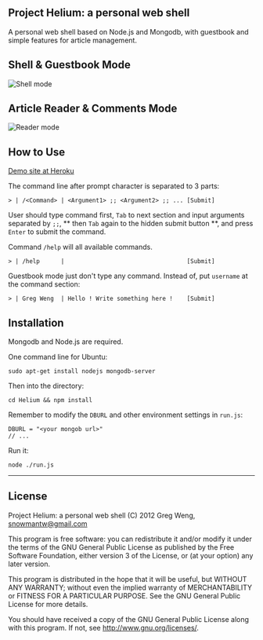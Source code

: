 
## Project Helium: a personal web shell

A personal web shell based on Node.js and Mongodb, with guestbook and simple features for article management.

## Shell & Guestbook Mode

![Shell mode](https://raw.github.com/snowmantw/Helium/master/document/introduction/Shell.png)

## Article Reader & Comments Mode

![Reader mode](https://raw.github.com/snowmantw/Helium/master/document/introduction/Reader.png)

## How to Use

[Demo site at Heroku](http://freezing-light-7961.herokuapp.com/)

The command line after prompt character is separated to 3 parts:

    > | /<Command> | <Argument1> ;; <Argument2> ;; ... [Submit]

User should type command first, `Tab` to next section and input arguments separated by `;;`, ** then `Tab` again to the hidden submit button **, 
and press `Enter` to submit the command.

Command `/help` will all available commands.

    > | /help      |                                   [Submit]

Guestbook mode just don't type any command. Instead of, put `username` at the command section:

    > | Greg Weng  | Hello ! Write something here !    [Submit]


## Installation

Mongodb and Node.js are required.

One command line for Ubuntu:

    sudo apt-get install nodejs mongodb-server

Then into the directory:

    cd Helium && npm install

Remember to modify the `DBURL` and other environment settings in `run.js`:

    DBURL = "<your mongob url>"
    // ...

Run it:
    
    node ./run.js

---

## License 

Project Helium: a personal web shell (C) 2012 Greg Weng, snowmantw@gmail.com

This program is free software: you can redistribute it and/or modify it under the terms of the GNU General Public License as published by the Free Software Foundation, either version 3 of the License, or (at your option) any later version.

This program is distributed in the hope that it will be useful, but WITHOUT ANY WARRANTY; without even the implied warranty of MERCHANTABILITY or FITNESS FOR A PARTICULAR PURPOSE. See the GNU General Public License for more details.

You should have received a copy of the GNU General Public License along with this program. If not, see http://www.gnu.org/licenses/.
